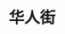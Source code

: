 ---
description: 欧洲华人的赶集网。
layout: post
results:
- primaryGenreName: Social Networking
  version: '1.0'
  trackViewUrl: https://itunes.apple.com/cn/app/hua-ren-jie/id694054479?mt=8&uo=4
  artworkUrl100: http://a64.phobos.apple.com/us/r30/Purple4/v4/c5/de/ba/c5debab6-e4a5-5d53-2be7-edfc87d4e8fd/mzl.cvpbtcvh.png
  artworkUrl60: http://a1625.phobos.apple.com/us/r30/Purple/v4/8f/72/b5/8f72b593-25d1-e0d3-bffe-95b7c4ffc885/icon.png
  userRatingCountForCurrentVersion: 13
  sellerName: DINGCAN WANG
  supportedDevices:
  - iPad23G
  - iPadWifi
  - iPhone4S
  - iPadFourthGen
  - iPodTouchThirdGen
  - iPadThirdGen4G
  - iPadMini4G
  - iPad3G
  - iPhone-3GS
  - iPadThirdGen
  - iPadFourthGen4G
  - iPodTouchourthGen
  - iPhone5s
  - iPad2Wifi
  - iPodTouchFifthGen
  - iPhone5c
  - iPhone4
  - iPhone5
  - iPadMini
  genres:
  - 社交
  - 导航
  trackName: 华人街
  description: '华人街是致力于为欧洲当地华人提供无国界交流的网络平台， 目前已成为法国和意大利当地华人常用入口网站，我们提供了分类广告、跳蚤市场、论坛、新闻、游戏、移动客户端等产品和服务，
    我们也欢迎其他国家的有识之士加盟洽淡合作事宜，共创美好明天。


    【产品特点】

    高速浏览，一键拨号

    无需等待，信息即刻呈现。

    电话/短信，一触即达。


    附近信息，轻松获取;

    支持地图模式查找信息。


    【与我们交流】

    客服邮箱：contact@huarenjie.com

    新浪微博：http://weibo.com/huarenjie


    感谢您对华人街的支持，祝您生活愉快！'
  price: 0
  trackId: 694054479
  releaseDate: '2013-09-25T12:31:15Z'
  screenshotUrls:
  - http://a2.mzstatic.com/us/r30/Purple/v4/8b/e5/6a/8be56a05-0381-2469-d580-0196bca1a53a/screen1136x1136.jpeg
  - http://a1.mzstatic.com/us/r30/Purple6/v4/85/d8/b2/85d8b2ab-48f4-8d5e-320c-723c76a4c8ba/screen1136x1136.jpeg
  - http://a2.mzstatic.com/us/r30/Purple6/v4/cc/10/59/cc1059d1-39fe-8dd2-5e39-07458890f3ba/screen1136x1136.jpeg
  - http://a4.mzstatic.com/us/r30/Purple/v4/7f/98/95/7f9895b0-74ce-d23b-f5e8-49dca18df208/screen1136x1136.jpeg
  - http://a5.mzstatic.com/us/r30/Purple6/v4/5c/3d/c9/5c3dc94a-f256-ab81-0c60-0529851957ae/screen1136x1136.jpeg
  artistViewUrl: https://itunes.apple.com/cn/artist/dingcan-wang/id694054482?uo=4
  primaryGenreId: 6005
  userRatingCount: 13
  averageUserRatingForCurrentVersion: 4.5
  kind: software
  fileSizeBytes: '15831731'
  bundleId: com.huarenjie.iphoneclient
  trackContentRating: 4+
  artistName: DINGCAN WANG
  trackCensoredName: 华人街
  isGameCenterEnabled: false
  contentAdvisoryRating: 4+
  languageCodesISO2A:
  - EN
  - ZH
  - ZH
  averageUserRating: 4.5
  features: &a []
  wrapperType: software
  artworkUrl512: http://a64.phobos.apple.com/us/r30/Purple4/v4/c5/de/ba/c5debab6-e4a5-5d53-2be7-edfc87d4e8fd/mzl.cvpbtcvh.png
  formattedPrice: 免费
  artistId: 694054482
  genreIds:
  - '6005'
  - '6010'
  currency: CNY
  ipadScreenshotUrls: *a
category: 社交
tags: tag1
resultCount: 1
title: 华人街

---